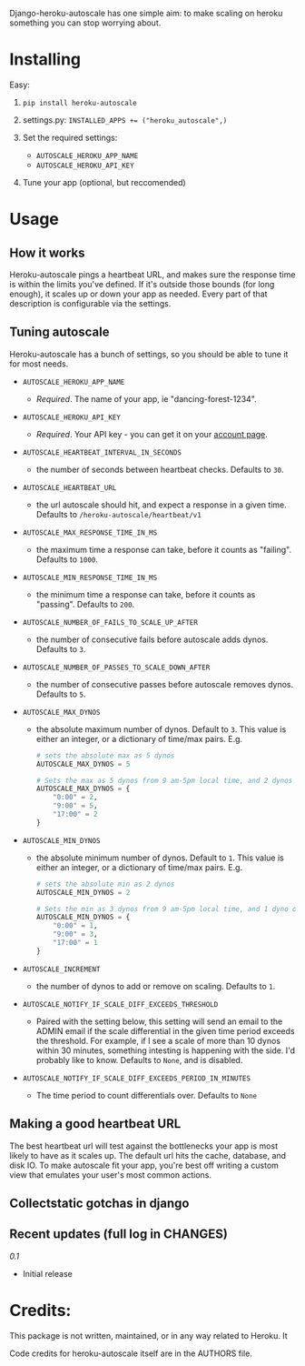 Django-heroku-autoscale has one simple aim: to make scaling on heroku something you can stop worrying about.


Installing
==========

Easy:


1. ```pip install heroku-autoscale```

2. settings.py: ```INSTALLED_APPS += ("heroku_autoscale",)```

3. Set the required settings:

    * `AUTOSCALE_HEROKU_APP_NAME`
    * `AUTOSCALE_HEROKU_API_KEY`

3. Tune your app (optional, but reccomended)


Usage
=====

How it works
------------

Heroku-autoscale pings a heartbeat URL, and makes sure the response time is within the limits you've defined.  If it's outside those bounds (for long enough), it scales up or down your app as needed.  Every part of that description is configurable via the settings.


Tuning autoscale
----------------

Heroku-autoscale has a bunch of settings, so you should be able to tune it for most needs.

* `AUTOSCALE_HEROKU_APP_NAME` 
    
    * *Required*.  The name of your app, ie "dancing-forest-1234".

* `AUTOSCALE_HEROKU_API_KEY`
    
    * *Required*. Your API key - you can get it on your [account page](https://api.heroku.com/account).

* `AUTOSCALE_HEARTBEAT_INTERVAL_IN_SECONDS` 

    * the number of seconds between heartbeat checks. Defaults to `30`.

* `AUTOSCALE_HEARTBEAT_URL` 

    * the url autoscale should hit, and expect a response in a given time. Defaults to `/heroku-autoscale/heartbeat/v1`

* `AUTOSCALE_MAX_RESPONSE_TIME_IN_MS` 

    * the maximum time a response can take, before it counts as "failing". Defaults to `1000`.

* `AUTOSCALE_MIN_RESPONSE_TIME_IN_MS` 

    * the minimum time a response can take, before it counts as "passing". Defaults to `200`.

* `AUTOSCALE_NUMBER_OF_FAILS_TO_SCALE_UP_AFTER` 

    * the number of consecutive fails before autoscale adds dynos. Defaults to `3`.

* `AUTOSCALE_NUMBER_OF_PASSES_TO_SCALE_DOWN_AFTER` 

    * the number of consecutive passes before autoscale removes dynos. Defaults to `5`.

* `AUTOSCALE_MAX_DYNOS` 

    * the absolute maximum number of dynos. Default to `3`. This value is either an integer, or a dictionary of time/max pairs.  E.g.

        ```python
        # sets the absolute max as 5 dynos
        AUTOSCALE_MAX_DYNOS = 5

        # Sets the max as 5 dynos from 9 am-5pm local time, and 2 dynos otherwise.
        AUTOSCALE_MAX_DYNOS = {
            "0:00" = 2,
            "9:00" = 5,
            "17:00" = 2
        }
        ```

* `AUTOSCALE_MIN_DYNOS` 

    * the absolute minimum number of dynos. Default to `1`. This value is either an integer, or a dictionary of time/max pairs. E.g.

        ```python
        # sets the absolute min as 2 dynos
        AUTOSCALE_MIN_DYNOS = 2

        # Sets the min as 3 dynos from 9 am-5pm local time, and 1 dyno otherwise.
        AUTOSCALE_MIN_DYNOS = {
            "0:00" = 1,
            "9:00" = 3,
            "17:00" = 1
        }
        ```

* `AUTOSCALE_INCREMENT` 
    * the number of dynos to add or remove on scaling. Defaults to `1`.

* `AUTOSCALE_NOTIFY_IF_SCALE_DIFF_EXCEEDS_THRESHOLD` 
    * Paired with the setting below, this setting will send an email to the ADMIN email if the scale differential in the given time period exceeds the threshold.  For example, if I see a scale of more than 10 dynos within 30 minutes, something intesting is happening with the side.  I'd probably like to know.  Defaults to `None`, and is disabled.

* `AUTOSCALE_NOTIFY_IF_SCALE_DIFF_EXCEEDS_PERIOD_IN_MINUTES` 
    * The time period to count differentials over. Defaults to `None`


Making a good heartbeat URL
---------------------------

The best heartbeat url will test against the bottlenecks your app is most likely to have as it scales up.  The default url hits the cache, database, and disk IO.  To make autoscale fit your app, you're best off writing a custom view that emulates your user's most common actions.


Collectstatic gotchas in django
-------------------------------




Recent updates (full log in CHANGES)
------------------------------------

*0.1*

* Initial release


Credits:
========

This package is not written, maintained, or in any way related to Heroku.  It

Code credits for heroku-autoscale itself are in the AUTHORS file.